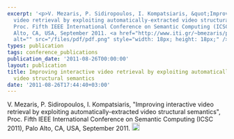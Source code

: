 ```yaml
---
excerpt: '<p>V. Mezaris, P. Sidiropoulos, I. Kompatsiaris, &quot;Improving interactive
  video retrieval by exploiting automatically-extracted video structural semantics&quot;,
  Proc. Fifth IEEE International Conference on Semantic Computing (ICSC 2011), Palo
  Alto, CA, USA, September 2011. <a href="http://www.iti.gr/~bmezaris/publications/icsc11.pdf"><img
  alt="" src="/files/pdf/pdf.png" style="width: 18px; height: 18px;" /></a></p>'
types: publication
tags: conference_publications
publication_date: '2011-08-26T00:00:00'
layout: publication
title: Improving interactive video retrieval by exploiting automatically-extracted
  video structural semantics
date: '2011-08-26T17:44:40+03:00'
---
```

<p>V. Mezaris, P. Sidiropoulos, I. Kompatsiaris, &quot;Improving interactive video retrieval by exploiting automatically-extracted video structural semantics&quot;, Proc. Fifth IEEE International Conference on Semantic Computing (ICSC 2011), Palo Alto, CA, USA, September 2011. <a href="http://www.iti.gr/~bmezaris/publications/icsc11.pdf"><img alt="" src="/files/pdf/pdf.png" style="width: 18px; height: 18px;" /></a></p>

